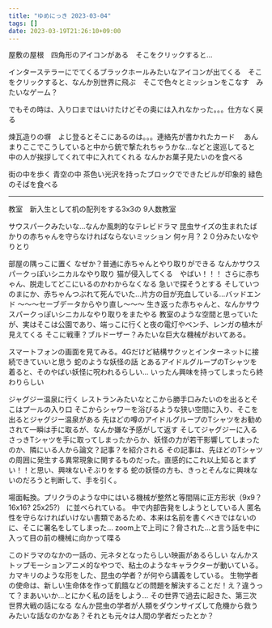 ```yaml
---
title: "ゆめにっき 2023-03-04"
tags: []
date: 2023-03-19T21:26:10+09:00
---
```


屋敷の屋根　四角形のアイコンがある　そこをクリックすると...

インターステラーにでてくるブラックホールみたいなアイコンが出てくる　そこをクリックすると、なんか別世界に飛ぶ　そこで色々とミッションをこなす　みたいなゲーム？

でもその時は、入り口まではいけたけどその奥には入れなかった。。。仕方なく戻る

煉瓦造りの塀　よじ登るとそこにあるのは。。。連絡先が書かれたカード　
あんまりここでこうしていると中から銃で撃たれちゃうかな...などと逡巡してると
中の人が挨拶してくれて中に入れてくれる
なんかお菓子見たいのを食べる

街の中を歩く
青空の中
茶色い光沢を持ったブロックでできたビルが印象的
緑色のそばを食べる

***

教室　新入生として机の配列をする3x3の 9人数教室

サウスパークみたいな...なんか風刺的なテレビドラマ
昆虫サイズの生まれたばかりの赤ちゃんを守らなければならないミッション
何ヶ月？２０分みたいなやりとり

部屋の隅っこに置く
なぜか？普通に赤ちゃんとやり取りができる
なんかサウスパークっぽいシニカルなやり取り
猫が侵入してくる　やばい！！！
さらに赤ちゃん、脱走してどこにいるのかわからなくなる
急いで探そうとする
そしていつのまにか、赤ちゃんつぶれて死んでいた...片方の目が充血している...バッドエンド
〜〜〜セーブデータからやり直し〜〜〜
生き返った赤ちゃんと、なんかサウスパークっぽいシニカルなやり取りをまたやる
教室のような空間と思っていたが、実はそこは公園であり、端っこに行くと夜の電灯やベンチ、レンガの植木が見えてくる
そこに戦車？ブルドーザー？みたいな巨大な機械がおいてある。

スマートフォンの画面を見てみる。4Gだけど結構サクッとインターネットに接続できていいと思う
蛇のような妖怪の話
とあるアイドルグループのTシャツを着ると、そのやばい妖怪に呪われるらしい...
いったん興味を持ってしまったら終わりらしい

ジャグジー温泉に行く
レストランみたいなとこから勝手口みたいのを出るとそこはプールの入り口
そこからシャワーを浴びるような狭い空間に入り、そこを出るとジャグジー温泉がある
先ほどの噂のアイドルグループのTシャツをお勧めされて一瞬は手に取るが、なんか嫌な予感がして返す
そしてジャグジーに入る
さっきTシャツを手に取ってしまったからか、妖怪の力が若干影響してしまったのか、隣にいる人から論文？記事？を紹介される
その記事は、先ほどのTシャツの周囲に発生する異常現象に関するものだった。直感的にこれ以上知るとまずい！！と思い、興味ないそぶりをする
蛇の妖怪の方も、きっとそんなに興味ないのだろうと判断して、手を引く。

場面転換。プリクラのような中にはいる機械が整然と等間隔に正方形状（9x9？16x16? 25x25?） に並べられている。
中で内部告発をしようとしている人
匿名性を守らなければいけない書類であるため、本来は名前を書くべきではないのに、そこに署名をしてしまった...
zoom上で上司に？脅された...と言う話を中に入って目の前の機械に向かって喋る

このドラマのなかの一話の、元ネタとなったらしい映画があるらしい
なんかストップモーションアニメ的なやつで、粘土のようなキャラクターが動いている。
カマキリのような形をした、昆虫の学者？が何やら講義をしている。
生物学者の使命は、新しい生命体を作って飢餓などの問題を解決することだ！え？違うって？まあいいか...とにかく私の話をしよう...
その世界で過去に起きた、第三次世界大戦の話になる
なんか昆虫の学者が人類をダウンサイズして危機から救うみたいな話なのかなあ？それとも元々は人間の学者だったとか？